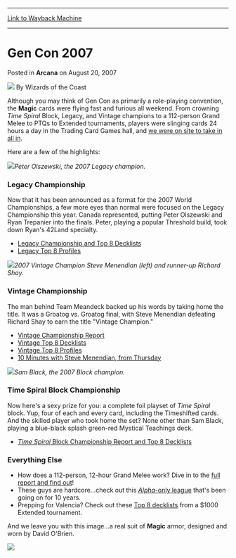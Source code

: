 
---
[Link to Wayback Machine](https://web.archive.org/web/20210429080804/https://magic.wizards.com/en/articles/archive/gen-con-2007-2007-08-20)

[_metadata_:author]:- "Wizards of the Coast"
[_metadata_:description]:- "Although you may think of Gen Con as primarily a role-playing convention, the Magic cards were flying fast and furious all weekend. From crowning Time Spiral Block, Legacy, and Vintage champions to a 112-person Grand Melee to PTQs to Extended tournaments, players were slinging cards 24 hours a day in the Trading Card Games hall, and we were on site to take in all in. Here are"
[_metadata_:generator]:- "Drupal 7 (http://drupal.org)"
[_metadata_:node]:- "602381"
[_metadata_:publish_date]:- "2007-08-20"
[_metadata_:source]:- "div-main-content"
[_metadata_:title]:- "Gen Con 2007"
[_metadata_:wayback_capture_timestamp]:- "2021-04-29 08:08:04"
[_metadata_:wayback_raw_url]:- "https://web.archive.org/web/20210429080804id_/https://magic.wizards.com/en/articles/archive/gen-con-2007-2007-08-20"
[_metadata_:wayback_url]:- "https://magic.wizards.com/en/articles/archive/gen-con-2007-2007-08-20"
---


Gen Con 2007
============



 Posted in **Arcana**
 on August 20, 2007 






![](https://media.magic.wizards.com/styles/auth_small/public/images/person/wizards_author.jpg)
By Wizards of the Coast












Although you may think of Gen Con as primarily a role-playing convention, the **Magic** cards were flying fast and furious all weekend. From crowning *Time Spiral* Block, Legacy, and Vintage champions to a 112-person Grand Melee to PTQs to Extended tournaments, players were slinging cards 24 hours a day in the Trading Card Games hall, and [we were on site to take in all in](http://www.wizards.com/default.asp?x=welcome/conventions/gencon07).


Here are a few of the highlights:


![](https://media.magic.wizards.com/image_legacy_migration/images/gencon07/legacy_olszewski.jpg)*Peter Olszewski, the 2007 Legacy champion.*
### Legacy Championship


Now that it has been announced as a format for the 2007 World Championships, a few more eyes than normal were focused on the Legacy Championship this year. Canada represented, putting Peter Olszewski and Ryan Trepanier into the finals. Peter, playing a popular Threshold build, took down Ryan's 42Land specialty.


* [Legacy Championship and Top 8 Decklists](http://www.wizards.com/default.asp?x=welcome/conventions/gencon07-saturday#10)
* [Legacy Top 8 Profiles](http://www.wizards.com/default.asp?x=welcome/conventions/gencon07-saturday#6)

![](https://media.magic.wizards.com/image_legacy_migration/images/gencon07/blog_vintagechamps.jpg)*2007 Vintage Champion Steve Menendian (left) and runner-up Richard Shay.*
### Vintage Championship


The man behind Team Meandeck backed up his words by taking home the title. It was a Groatog vs. Groatog final, with Steve Menendian defeating Richard Shay to earn the title "Vintage Champion."


* [Vintage Championship Report](http://www.wizards.com/default.asp?x=welcome/conventions/gencon07#11)
* [Vintage Top 8 Decklists](http://www.wizards.com/default.asp?x=welcome/conventions/gencon07#8)
* [Vintage Top 8 Profiles](http://www.wizards.com/default.asp?x=welcome/conventions/gencon07#4)
* [10 Minutes with Steve Menendian, from Thursday](http://www.wizards.com/default.asp?x=welcome/conventions/gencon07-thursday#7)

![](https://media.magic.wizards.com/image_legacy_migration/images/gencon07/blog_black.jpg)*Sam Black, the 2007 Block champion.*
### Time Spiral Block Championship


Now here's a sexy prize for you: a complete foil playset of *Time Spiral* block. Yup, four of each and every card, including the Timeshifted cards. And the skilled player who took home the set? None other than Sam Black, playing a blue-black splash green-red Mystical Teachings deck.


* [*Time Spiral* Block Championship Report and Top 8 Decklists](http://www.wizards.com/default.asp?x=welcome/conventions/gencon07-friday#10)

### Everything Else


* How does a 112-person, 12-hour Grand Melee work? Dive in to the [full report and find out](http://www.wizards.com/default.asp?x=welcome/conventions/gencon07#10)!
* These guys are hardcore...check out this [*Alpha*-only league](http://www.wizards.com/default.asp?x=welcome/conventions/gencon07#7) that's been going on for 10 years.
* Prepping for Valencia? Check out these [Top 8 decklists](http://www.wizards.com/default.asp?x=welcome/conventions/gencon07#5) from a $1000 Extended tournament.

And we leave you with this image...a real suit of **Magic** armor, designed and worn by David O'Brien.


![](https://media.magic.wizards.com/image_legacy_migration/images/gencon07/blog_armor2.jpg)








